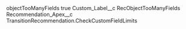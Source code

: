<?xml version="1.0" encoding="UTF-8"?>
<CustomMetadata xmlns="http://soap.sforce.com/2006/04/metadata" xmlns:xsi="http://www.w3.org/2001/XMLSchema-instance" xmlns:xsd="http://www.w3.org/2001/XMLSchema">
    <label>objectTooManyFields</label>
    <protected>true</protected>
    <values>
        <field>Custom_Label__c</field>
        <value xsi:type="xsd:string">RecObjectTooManyFields</value>
    </values>
    <values>
        <field>Recommendation_Apex__c</field>
        <value xsi:type="xsd:string">TransitionRecommendation.CheckCustomFieldLimits</value>
    </values>
</CustomMetadata>
